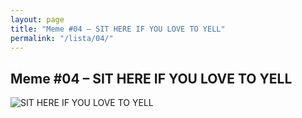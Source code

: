 ```yaml
---
layout: page
title: "Meme #04 – SIT HERE IF YOU LOVE TO YELL"
permalink: "/lista/04/"
---
```


## Meme #04 – SIT HERE IF YOU LOVE TO YELL

![SIT HERE IF YOU LOVE TO YELL](https://i.chzbgr.com/full/10441193472/hD0189E96/sit-here-if-love-yell)

